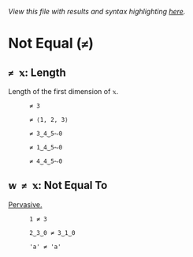 *View this file with results and syntax highlighting [here](https://mlochbaum.github.io/BQN/help/length_notequal.html).*

# Not Equal (`≠`)
    
## `≠ 𝕩`: Length
    
Length of the first dimension of `𝕩`.
    
    
          ≠ 3

          ≠ ⟨1, 2, 3⟩

          ≠ 3‿4‿5⥊0

          ≠ 1‿4‿5⥊0

          ≠ 4‿4‿5⥊0

    
    
## `𝕨 ≠ 𝕩`: Not Equal To
    
[Pervasive.](https://mlochbaum.github.io/BQN/doc/arithmetic.html#pervasion)
    
          1 ≠ 3

          2‿3‿0 ≠ 3‿1‿0

          'a' ≠ 'a'

    
